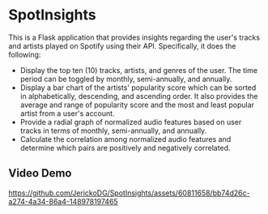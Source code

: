 # SpotInsights

This is a Flask application that provides insights regarding the user's tracks and artists played on Spotify using their API. Specifically, it does the following:
* Display the top ten (10) tracks, artists, and genres of the user. The time period can be toggled by monthly, semi-annually, and annually.
* Display a bar chart of the artists' popularity score which can be sorted in alphabetically, descending, and ascending order. It also provides the average and range of popularity score and the most and least popular artist from a user's account.
* Provide a radial graph of normalized audio features based on user tracks in terms of monthly, semi-annually, and annually.
* Calculate the correlation among normalized audio features and determine which pairs are positively and negatively correlated.

## Video Demo
https://github.com/JerickoDG/SpotInsights/assets/60811658/bb74d26c-a274-4a34-86a4-148978197465
